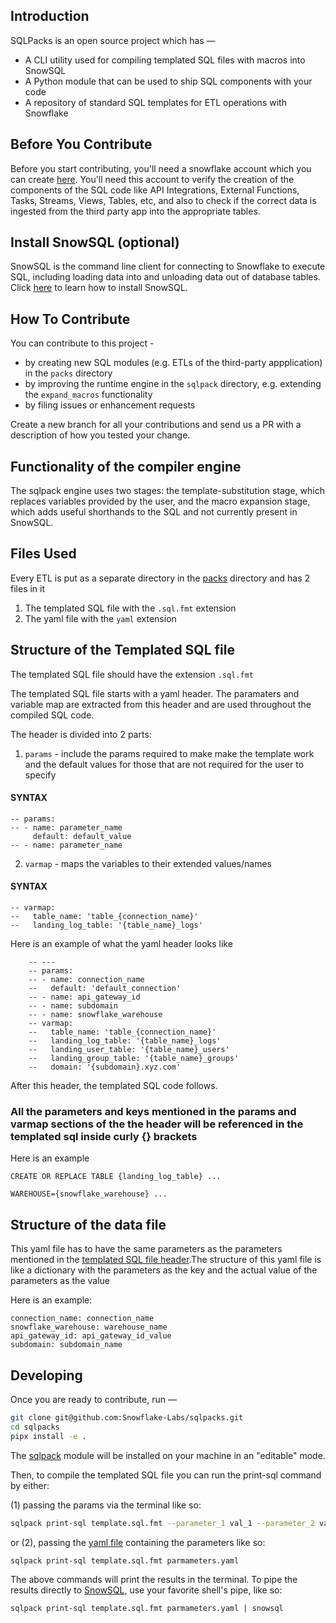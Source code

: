 Introduction
---

SQLPacks is an open source project which has —

 - A CLI utility used for compiling templated SQL files with macros into SnowSQL  
 - A Python module that can be used to ship SQL components with your code
 - A repository of standard SQL templates for ETL operations with Snowflake 

Before You Contribute
---

Before you start contributing, you'll need a snowflake account which you can create [here](https://signup.snowflake.com). You'll need this account to verify the creation of the components of the SQL code like API Integrations, External Functions, Tasks, Streams, Views, Tables, etc, and also to check if the correct data is ingested from the third party app into the appropriate tables.

Install SnowSQL (optional)
---

SnowSQL is the command line client for connecting to Snowflake to execute SQL, including loading data into and unloading data out of database tables. Click [here](https://docs.snowflake.com/en/user-guide/snowsql-install-config.html) to learn how to install SnowSQL.

How To Contribute
---

You can contribute to this project -

- by creating new SQL modules (e.g. ETLs of the third-party appplication) in the `packs` directory
- by improving the runtime engine in the `sqlpack` directory, e.g. extending the `expand_macros` functionality
- by filing issues or enhancement requests

Create a new branch for all your contributions and send us a PR with a description of how you tested your change.

Functionality of the compiler engine
---
The sqlpack engine uses two stages: the template-substitution stage, which replaces variables provided by the user, and the macro expansion stage, which adds useful shorthands to the SQL and not currently present in SnowSQL.

Files Used
---

Every ETL is put as a separate directory in the [packs](packs) directory and has 2 files in it

1. The templated SQL file with the ``.sql.fmt`` extension
2. The yaml file with the ``yaml`` extension

Structure of the Templated SQL file
---

The templated SQL file should have the extension `.sql.fmt`

The templated SQL file starts with a yaml header. The paramaters and variable map are extracted from this header and are used throughout the compiled SQL code.

The header is divided into 2 parts:

1. `params` - include the params required to make make the template work and the default values for those that are not required for the user to specify
#### SYNTAX
    -- params:
    -- - name: parameter_name
         default: default_value
    -- - name: parameter_name   

2. `varmap` - maps the variables to their extended values/names
#### SYNTAX
    -- varmap:
    --   table_name: 'table_{connection_name}'
    --   landing_log_table: '{table_name}_logs'

Here is an example of what the yaml header looks like
```
    -- ---
    -- params:
    -- - name: connection_name
    --   default: 'default_connection'
    -- - name: api_gateway_id
    -- - name: subdomain
    -- - name: snowflake_warehouse
    -- varmap:
    --   table_name: 'table_{connection_name}'
    --   landing_log_table: '{table_name}_logs'
    --   landing_user_table: '{table_name}_users'
    --   landing_group_table: '{table_name}_groups'
    --   domain: '{subdomain}.xyz.com'
```

After this header, the templated SQL code follows.

### All the parameters and keys mentioned in the params and varmap sections of the the header will be referenced in the templated sql inside curly {} brackets 

Here is an example 

~~~
CREATE OR REPLACE TABLE {landing_log_table} ...

WAREHOUSE={snowflake_warehouse} ...
~~~

Structure of the data file
---
This yaml file has to have the same parameters as the parameters mentioned in the [templated SQL file header](#Structure-of-the-Templated-SQL-file).The structure of this yaml file is like a dictionary with the parameters as the key and the actual value of the parameters as the value

Here is an example:

~~~
connection_name: connection_name
snowflake_warehouse: warehouse_name
api_gateway_id: api_gateway_id_value
subdomain: subdomain_name
~~~

Developing
---

Once you are ready to contribute, run —

```zsh
git clone git@github.com:Snowflake-Labs/sqlpacks.git
cd sqlpacks
pipx install -e .
```

The [sqlpack](https://pypi.org/project/sqlpack) module will be installed on your machine in an "editable" mode.

Then, to compile the templated SQL file you can run the print-sql command by either:

(1) passing the params via the terminal like so:

```zsh
sqlpack print-sql template.sql.fmt --parameter_1 val_1 --parameter_2 val_2
```

or (2), passing the [yaml file](#Structure-of-the-yaml-file) containing the parameters like so:

```zsh
sqlpack print-sql template.sql.fmt parmameters.yaml
```

The above commands will print the results in the terminal. To pipe the results directly to [SnowSQL](#Install-SnowSQL), use your favorite shell's pipe, like so:

```zsh
sqlpack print-sql template.sql.fmt parmameters.yaml | snowsql
```
